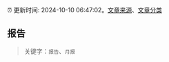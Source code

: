 :alarm_clock: 更新时间: 2024-10-10 06:47:02。[文章来源](/README.md)、[文章分类](/TAGS.md)

## 报告


> 关键字：`报告`、`月报`



